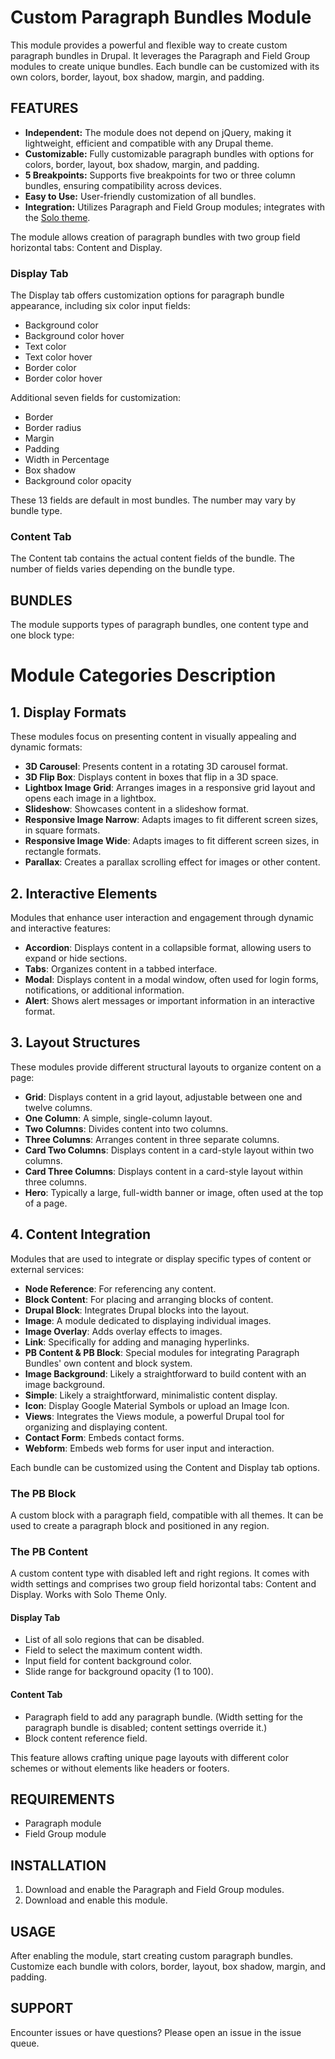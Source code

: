 # Custom Paragraph Bundles Module

This module provides a powerful and flexible way to create custom paragraph
bundles in Drupal. It leverages the Paragraph and Field Group modules to
create unique bundles. Each bundle can be customized with its own colors,
border, layout, box shadow, margin, and padding.

## FEATURES

- **Independent:** The module does not depend on jQuery, making it
  lightweight, efficient and compatible with any Drupal theme.
- **Customizable:** Fully customizable paragraph bundles with options for
  colors, border, layout, box shadow, margin, and padding.
- **5 Breakpoints:** Supports five breakpoints for two or three column bundles,
  ensuring compatibility across devices.
- **Easy to Use:** User-friendly customization of all bundles.
- **Integration:** Utilizes Paragraph and Field Group modules; integrates with
  the [Solo theme](https://www.drupal.org/project/solo).

The module allows creation of paragraph bundles with two group field horizontal
tabs: Content and Display.

### Display Tab

The Display tab offers customization options for paragraph bundle appearance,
including six color input fields:

- Background color
- Background color hover
- Text color
- Text color hover
- Border color
- Border color hover

Additional seven fields for customization:

- Border
- Border radius
- Margin
- Padding
- Width in Percentage
- Box shadow
- Background color opacity

These 13 fields are default in most bundles. The number may vary by bundle type.

### Content Tab

The Content tab contains the actual content fields of the bundle. The number
of fields varies depending on the bundle type.

## BUNDLES

The module supports types of paragraph bundles, one content type and one
block type:

# Module Categories Description

## 1. Display Formats
These modules focus on presenting content in visually appealing and dynamic
formats:

- **3D Carousel**: Presents content in a rotating 3D carousel format.
- **3D Flip Box**: Displays content in boxes that flip in a 3D space.
- **Lightbox Image Grid**: Arranges images in a responsive grid layout and opens
 each
  image in a lightbox.
- **Slideshow**: Showcases content in a slideshow format.
- **Responsive Image Narrow**: Adapts images to fit different screen sizes,
in square
  formats.
- **Responsive Image Wide**: Adapts images to fit different screen sizes, in
rectangle
  formats.
- **Parallax**: Creates a parallax scrolling effect for images or other content.

## 2. Interactive Elements
Modules that enhance user interaction and engagement through dynamic and
interactive
features:

- **Accordion**: Displays content in a collapsible format, allowing users to
expand or
  hide sections.
- **Tabs**: Organizes content in a tabbed interface.
- **Modal**: Displays content in a modal window, often used for login forms,
  notifications, or additional information.
- **Alert**: Shows alert messages or important information in an interactive
 format.

## 3. Layout Structures
These modules provide different structural layouts to organize content on a
 page:

- **Grid**: Displays content in a grid layout, adjustable between one and
 twelve columns.
- **One Column**: A simple, single-column layout.
- **Two Columns**: Divides content into two columns.
- **Three Columns**: Arranges content in three separate columns.
- **Card Two Columns**: Displays content in a card-style layout within two
 columns.
- **Card Three Columns**: Displays content in a card-style layout within three
 columns.
- **Hero**: Typically a large, full-width banner or image, often used at the
 top of a
  page.

## 4. Content Integration
Modules that are used to integrate or display specific types of content or
 external
services:

- **Node Reference**: For referencing any content.
- **Block Content**: For placing and arranging blocks of content.
- **Drupal Block**: Integrates Drupal blocks into the layout.
- **Image**: A module dedicated to displaying individual images.
- **Image Overlay**: Adds overlay effects to images.
- **Link**: Specifically for adding and managing hyperlinks.
- **PB Content & PB Block**: Special modules for integrating Paragraph
 Bundles' own
  content and block system.
- **Image Background**: Likely a straightforward to build content with an image
 background.
- **Simple**: Likely a straightforward, minimalistic content display.
- **Icon**: Display Google Material Symbols or upload an Image Icon.
- **Views**: Integrates the Views module, a powerful Drupal tool for
 organizing and
  displaying content.
- **Contact Form**: Embeds contact forms.
- **Webform**: Embeds web forms for user input and interaction.


Each bundle can be customized using the Content and Display tab options.

### The PB Block

A custom block with a paragraph field, compatible with all themes. It can be
used to create a paragraph block and positioned in any region.

### The PB Content

A custom content type with disabled left and right regions. It comes with width
settings and comprises two group field horizontal tabs: Content and Display.
Works with Solo Theme Only.

#### Display Tab

- List of all solo regions that can be disabled.
- Field to select the maximum content width.
- Input field for content background color.
- Slide range for background opacity (1 to 100).

#### Content Tab

- Paragraph field to add any paragraph bundle. (Width setting for the paragraph
  bundle is disabled; content settings override it.)
- Block content reference field.

This feature allows crafting unique page layouts with different color schemes
or without elements like headers or footers.

## REQUIREMENTS

- Paragraph module
- Field Group module

## INSTALLATION

1. Download and enable the Paragraph and Field Group modules.
2. Download and enable this module.

## USAGE

After enabling the module, start creating custom paragraph bundles. Customize
each bundle with colors, border, layout, box shadow, margin, and padding.

## SUPPORT

Encounter issues or have questions? Please open an issue in the issue queue.
